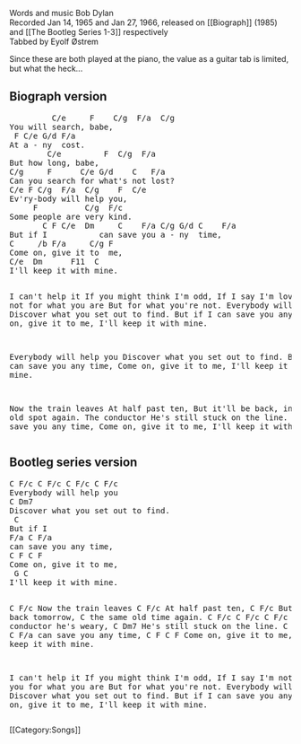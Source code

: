 Words and music Bob Dylan<br>
Recorded Jan 14, 1965 and Jan 27, 1966, released on [[Biograph]] (1985) and [[The Bootleg Series 1-3]] respectively<br>
Tabbed by Eyolf Østrem

Since these are both played at the piano, the value as a guitar tab is
limited, but what the heck...

<h2 class="songversion">Biograph version</h2>
<pre class="verse">
         C/e     F    C/g  F/a  C/g
You will search, babe,
 F C/e G/d F/a
At a - ny  cost.
        C/e         F  C/g  F/a
But how long, babe,
C/g     F      C/e G/d    C   F/a
Can you search for what's not lost?
C/e F C/g  F/a  C/g    F  C/e
Ev'ry-body will help you,
     F          C/g  F/c
Some people are very kind.
       C F C/e  Dm     C    F/a C/g G/d C    F/a
But if I           can save you a - ny  time,
C     /b F/a     C/g F
Come on, give it to  me,
C/e  Dm      F11  C
I'll keep it with mine.

I can't help it
If you might think I'm odd,
If I say I'm loving you
not for what you are But for what you're not.
Everybody will help you
Discover what you set out to find.
But if I
can save you any time,
Come on, give it to me,
I'll keep it with mine.

Everybody will help you
Discover what you set out to find.
But if I
can save you any time,
Come on, give it to me,
I'll keep it with mine.

Now the train leaves
At half past ten,
But it'll be back,
in the same old spot again.
The conductor
He's still stuck on the line.
And if I
can save you any time,
Come on, give it to me,
I'll keep it with mine.
</pre>

<h2 class="songversion">Bootleg series version</h2>
<pre class="verse">
C F/c C F/c C F/c C F/c
Everybody will help you
C Dm7
Discover what you set out to find.
 C
But if I
F/a C F/a
can save you any time,
C F C F
Come on, give it to me,
 G C
I'll keep it with mine.

 C F/c
Now the train leaves
 C F/c
At half past ten,
 C F/c
But it'll be back tomorrow,
 C
the same old time again.
 C F/c C F/c C F/c C F/c
The conductor he's weary,
C Dm7
He's still stuck on the line.
 C
But if I
F/a C F/a
can save you any time,
C F C F
Come on, give it to me,
 G C
I'll keep it with mine.

I can't help it
If you might think I'm odd,
If I say I'm
not loving you for what you are But for what you're not.
Everybody will help you
Discover what you set out to find.
But if I
can save you any time,
Come on, give it to me,
I'll keep it with mine.
</pre>

[[Category:Songs]]